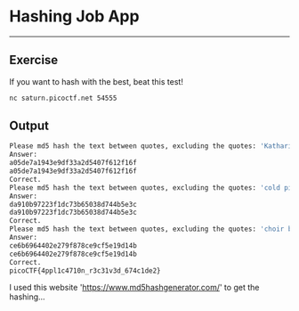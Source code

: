 # Hashing Job App
----

## Exercise

If you want to hash with the best, beat this test!

```bash
nc saturn.picoctf.net 54555
```

## Output

```bash
Please md5 hash the text between quotes, excluding the quotes: 'Katharine Hepburn'
Answer:
a05de7a1943e9df33a2d5407f612f16f
a05de7a1943e9df33a2d5407f612f16f
Correct.
Please md5 hash the text between quotes, excluding the quotes: 'cold pizza'
Answer:
da910b97223f1dc73b65038d744b5e3c
da910b97223f1dc73b65038d744b5e3c
Correct.
Please md5 hash the text between quotes, excluding the quotes: 'choir boys'
Answer:
ce6b6964402e279f878ce9cf5e19d14b
ce6b6964402e279f878ce9cf5e19d14b
Correct.
picoCTF{4ppl1c4710n_r3c31v3d_674c1de2}
```

I used this website 'https://www.md5hashgenerator.com/' to get the hashing...